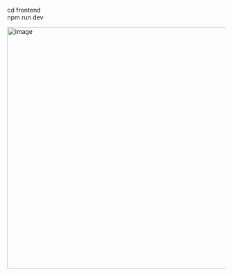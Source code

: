 cd frontend  
npm run dev

<img width="1127" height="559" alt="image" src="https://github.com/user-attachments/assets/81331867-ad95-4c93-af89-eec60be2565c" />
